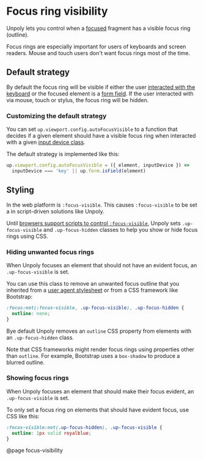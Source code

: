 Focus ring visibility
=====================

Unpoly lets you control when a [focused](/focus) fragment has a visible focus ring (outline).

Focus rings are especially important for users of keyboards and screen readers.
Mouse and touch users don't want focus rings most of the time.


Default strategy
----------------

By default the focus ring will be visible if either the user [interacted with the keyboard](/up.event.inputDevice)
or the focused element is a [form field](/up.form.config#config.fieldSelectors). If the user interacted with
via mouse, touch or stylus, the focus ring will be hidden.


### Customizing the default strategy

You can set `up.viewport.config.autoFocusVisible` to a function that decides if a given element should have a visible
focus ring when interacted with a given [input device class](/up.event.inputDevice).

The default strategy is implemented like this:

```js
up.viewport.config.autoFocusVisible = ({ element, inputDevice }) =>
  inputDevice === 'key' || up.form.isField(element)
```


Styling
-------

In the web platform is `:focus-visible`. This causes `:focus-visible` to be set a in script-driven solutions like Unpoly.

Until [browsers support scripts to control `:focus-visible`](https://caniuse.com/mdn-api_htmlelement_focus_options_focusvisible_parameter), Unpoly sets `.up-focus-visible` and `.up-focus-hidden` classes
to help you show or hide focus rings using CSS.


### Hiding unwanted focus rings

When Unpoly focuses an element that should not have an evident focus, an `.up-focus-visible` is set.

You can use this class to remove an unwanted focus outline that you inherited
from a [user agent stylesheet](https://bitsofco.de/a-look-at-css-resets-in-2018/) or from
a CSS framework like Bootstrap:

```css
:focus:not(:focus-visible, .up-focus-visible), .up-focus-hidden {
  outline: none;
}
```

Bye default Unpoly removes an `outline` CSS property from elements with an `.up-focus-hidden` class.

Note that CSS frameworks might render focus rings using properties other than `outline`. For example,
Bootstrap uses a `box-shadow` to produce a blurred outline.



### Showing focus rings

When Unpoly focuses an element that should make their focus evident, an `.up-focus-visible` is set.

To only set a focus ring on elements that should have evident focus, use CSS like this:

```css
:focus-visible:not(.up-focus-hidden), .up-focus-visible {
  outline: 1px solid royalblue;
}
```




@page focus-visibility
